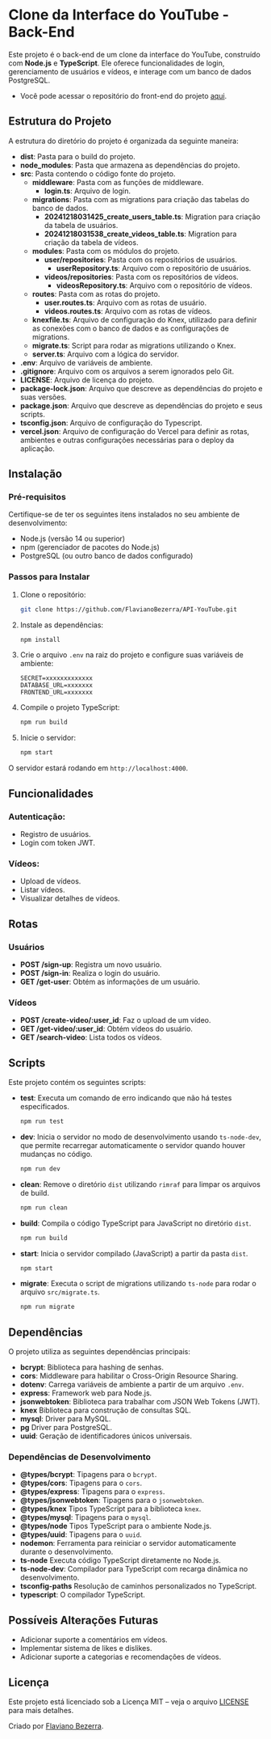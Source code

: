 # Clone da Interface do YouTube - Back-End

Este projeto é o back-end de um clone da interface do YouTube, construído com **Node.js** e **TypeScript**. Ele oferece funcionalidades de login, gerenciamento de usuários e vídeos, e interage com um banco de dados PostgreSQL.

- Você pode acessar o repositório do front-end do projeto [aqui](https://github.com/FlavianoBezerra/YouTube-Project).

## Estrutura do Projeto

A estrutura do diretório do projeto é organizada da seguinte maneira:

- **dist**: Pasta para o build do projeto.  
- **node_modules**: Pasta que armazena as dependências do projeto.  
- **src**: Pasta contendo o código fonte do projeto.  
  - **middleware**: Pasta com as funções de middleware.  
    - **login.ts**: Arquivo de login.  
  - **migrations**: Pasta com as migrations para criação das tabelas do banco de dados.  
    - **20241218031425_create_users_table.ts**: Migration para criação da tabela de usuários.  
    - **20241218031538_create_videos_table.ts**: Migration para criação da tabela de vídeos.  
  - **modules**: Pasta com os módulos do projeto.  
    - **user/repositories**: Pasta com os repositórios de usuários.  
      - **userRepository.ts**: Arquivo com o repositório de usuários.  
    - **videos/repositories**: Pasta com os repositórios de vídeos.  
      - **videosRepository.ts**: Arquivo com o repositório de vídeos.  
  - **routes**: Pasta com as rotas do projeto.  
    - **user.routes.ts**: Arquivo com as rotas de usuário.  
    - **videos.routes.ts**: Arquivo com as rotas de vídeos.  
  - **knexfile.ts**: Arquivo de configuração do Knex, utilizado para definir as conexões com o banco de dados e as configurações de migrations.  
  - **migrate.ts**: Script para rodar as migrations utilizando o Knex.    
  - **server.ts**: Arquivo com a lógica do servidor.  
- **.env**: Arquivo de variáveis de ambiente.  
- **.gitignore**: Arquivo com os arquivos a serem ignorados pelo Git.  
- **LICENSE**: Arquivo de licença do projeto.  
- **package-lock.json**: Arquivo que descreve as dependências do projeto e suas versões.  
- **package.json**: Arquivo que descreve as dependências do projeto e seus scripts.  
- **tsconfig.json**: Arquivo de configuração do Typescript.
- **vercel.json**: Arquivo de configuração do Vercel para definir as rotas, ambientes e outras configurações necessárias para o deploy da aplicação.

## Instalação

### Pré-requisitos

Certifique-se de ter os seguintes itens instalados no seu ambiente de desenvolvimento:

- Node.js (versão 14 ou superior)
- npm (gerenciador de pacotes do Node.js)
- PostgreSQL (ou outro banco de dados configurado)

### Passos para Instalar

1. Clone o repositório:

    ```bash
    git clone https://github.com/FlavianoBezerra/API-YouTube.git
    ```

2. Instale as dependências:

    ```bash
    npm install
    ```

3. Crie o arquivo `.env` na raiz do projeto e configure suas variáveis de ambiente:

    ```env
    SECRET=xxxxxxxxxxxxx
    DATABASE_URL=xxxxxxx
    FRONTEND_URL=xxxxxxx
    ```

4. Compile o projeto TypeScript:

    ```bash
    npm run build
    ```

5. Inicie o servidor:

    ```bash
    npm start
    ```

O servidor estará rodando em `http://localhost:4000`.

## Funcionalidades

### Autenticação:

- Registro de usuários.
- Login com token JWT.

### Vídeos:

- Upload de vídeos.
- Listar vídeos.
- Visualizar detalhes de vídeos.

## Rotas

### Usuários

- **POST /sign-up**: Registra um novo usuário.
- **POST /sign-in**: Realiza o login do usuário.
- **GET /get-user**: Obtém as informações de um usuário.

### Vídeos

- **POST /create-video/:user_id**: Faz o upload de um vídeo.
- **GET /get-video/:user_id**: Obtém vídeos do usuário.
- **GET /search-video**: Lista todos os vídeos.

## Scripts

Este projeto contém os seguintes scripts:

- **test**: Executa um comando de erro indicando que não há testes especificados.

    ```bash
    npm run test
    ```

- **dev**: Inicia o servidor no modo de desenvolvimento usando `ts-node-dev`, que permite recarregar automaticamente o servidor quando houver mudanças no código.

    ```bash
    npm run dev
    ```

- **clean**: Remove o diretório `dist` utilizando `rimraf` para limpar os arquivos de build.

    ```bash
    npm run clean
    ```

- **build**: Compila o código TypeScript para JavaScript no diretório `dist`.

    ```bash
    npm run build
    ```

- **start**: Inicia o servidor compilado (JavaScript) a partir da pasta `dist`.

    ```bash
    npm start
    ```

- **migrate**: Executa o script de migrations utilizando `ts-node` para rodar o arquivo `src/migrate.ts`.

    ```bash
    npm run migrate
    ```


## Dependências

O projeto utiliza as seguintes dependências principais:

- **bcrypt**: Biblioteca para hashing de senhas.
- **cors**: Middleware para habilitar o Cross-Origin Resource Sharing.
- **dotenv**: Carrega variáveis de ambiente a partir de um arquivo `.env`.
- **express**: Framework web para Node.js.
- **jsonwebtoken**: Biblioteca para trabalhar com JSON Web Tokens (JWT).
- **knex** Biblioteca para construção de consultas SQL.
- **mysql**: Driver para MySQL.
- **pg** Driver para PostgreSQL.
- **uuid**: Geração de identificadores únicos universais.

### Dependências de Desenvolvimento

- **@types/bcrypt**: Tipagens para o `bcrypt`.
- **@types/cors**: Tipagens para o `cors`.
- **@types/express**: Tipagens para o `express`.
- **@types/jsonwebtoken**: Tipagens para o `jsonwebtoken`.
- **@types/knex** Tipos TypeScript para a biblioteca `knex`.
- **@types/mysql**: Tipagens para o `mysql`.
- **@types/node** Tipos TypeScript para o ambiente Node.js.
- **@types/uuid**: Tipagens para o `uuid`.
- **nodemon**: Ferramenta para reiniciar o servidor automaticamente durante o desenvolvimento.
- **ts-node** Executa código TypeScript diretamente no Node.js.
- **ts-node-dev**: Compilador para TypeScript com recarga dinâmica no desenvolvimento.
- **tsconfig-paths** Resolução de caminhos personalizados no TypeScript.
- **typescript**: O compilador TypeScript.

## Possíveis Alterações Futuras

- Adicionar suporte a comentários em vídeos.
- Implementar sistema de likes e dislikes.
- Adicionar suporte a categorias e recomendações de vídeos.

## Licença

Este projeto está licenciado sob a Licença MIT – veja o arquivo [LICENSE](LICENSE) para mais detalhes.

Criado por [Flaviano Bezerra](https://www.linkedin.com/in/flaviano-bezerra-5203bb333).
